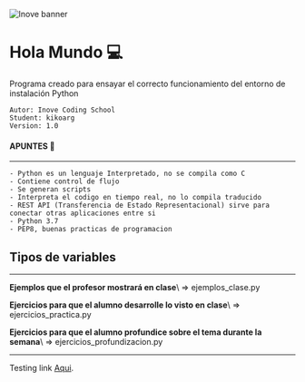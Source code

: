 ![Inove banner](inove.jpg)

# Hola Mundo 💻
Programa creado para ensayar el correcto funcionamiento del entorno de instalación Python

```
Autor: Inove Coding School
Student: kikoarg
Version: 1.0

```
#### APUNTES 📄
***
```
- Python es un lenguaje Interpretado, no se compila como C
- Contiene control de flujo
- Se generan scripts
- Interpreta el codigo en tiempo real, no lo compila traducido
- REST API (Transferencia de Estado Representacional) sirve para conectar otras aplicaciones entre si
- Python 3.7
- PEP8, buenas practicas de programacion

```

## Tipos de variables
***
__Ejemplos que el profesor mostrará en clase__\ => ejemplos_clase.py

__Ejercicios para que el alumno desarrolle lo visto en clase__\ => ejercicios_practica.py

__Ejercicios para que el alumno profundice sobre el tema durante la semana__\ => ejercicios_profundizacion.py









***
Testing link [Aqui](README.md).